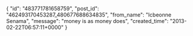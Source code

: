  {
   "id": "483771781658759",
   "post_id": "462493170453287_480677688634835",
   "from_name": "Icbeonne Senama",
   "message": "money is as money does",
   "created_time": "2013-02-22T06:57:11+0000"
 }

